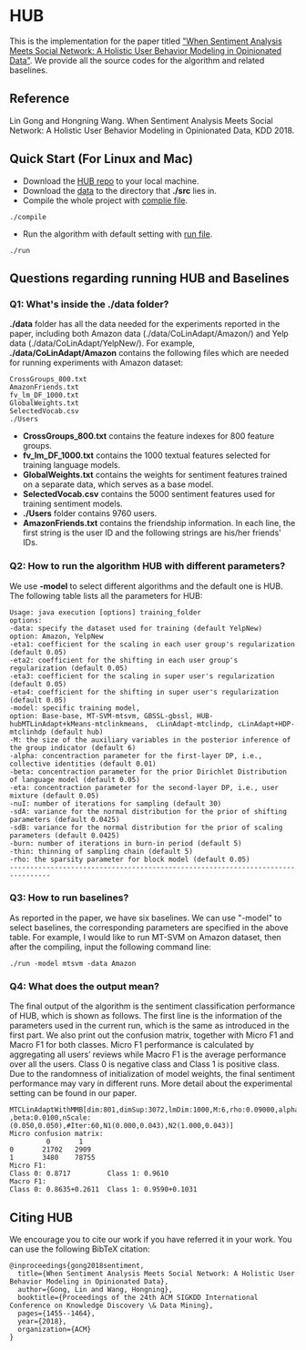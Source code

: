 # HUB
This is the implementation for the paper titled ["When Sentiment Analysis Meets Social Network: A Holistic User Behavior Modeling in Opinionated Data"](https://www.cs.virginia.edu/~lg5bt/files/kdd2018.pdf). We provide all the source codes for the algorithm and related baselines.

## Reference
Lin Gong and Hongning Wang. When Sentiment Analysis Meets Social Network: A Holistic User Behavior Modeling in Opinionated Data, KDD 2018.

## Quick Start (For Linux and Mac)
* Download the [HUB repo](https://github.com/Linda-sunshine/HUB.git) to your local machine.
* Download the [data](http://www.cs.virginia.edu/~lg5bt/files/hub_data.zip) to the directory that **./src** lies in.
* Compile the whole project with [complie file](https://github.com/Linda-sunshine/HUB/blob/master/compile).
```
./compile
```
* Run the algorithm with default setting with [run file](https://github.com/Linda-sunshine/HUB/blob/master/run).
```
./run
```
## Questions regarding running HUB and Baselines
### Q1: What's inside the ./data folder?
**./data** folder has all the data needed for the experiments reported in the paper, including both Amazon data (./data/CoLinAdapt/Amazon/) and Yelp data (./data/CoLinAdapt/YelpNew/). For example, **./data/CoLinAdapt/Amazon** contains the following files which are needed for running experiments with Amazon dataset:
```
CrossGroups_800.txt
AmazonFriends.txt
fv_lm_DF_1000.txt
GlobalWeights.txt
SelectedVocab.csv
./Users
```
* **CrossGroups_800.txt** contains the feature indexes for 800 feature groups.
* **fv_lm_DF_1000.txt** contains the 1000 textual features selected for training language models.
* **GlobalWeights.txt** contains the weights for sentiment features trained on a separate data, which serves as a base model.
* **SelectedVocab.csv** contains the 5000 sentiment features used for training sentiment models.
* **./Users** folder contains 9760 users.
* **AmazonFriends.txt** contains the friendship information. In each line, the first string is the user ID and the following strings are his/her friends' IDs.

### Q2: How to run the algorithm HUB with different parameters?
We use **-model** to select different algorithms and the default one is HUB.
The following table lists all the parameters for HUB:
```
Usage: java execution [options] training_folder
options:
-data: specify the dataset used for training (default YelpNew)
option: Amazon, YelpNew
-eta1: coefficient for the scaling in each user group's regularization (default 0.05)
-eta2: coefficient for the shifting in each user group's regularization (default 0.05)
-eta3: coefficient for the scaling in super user's regularization (default 0.05)
-eta4: coefficient for the shifting in super user's regularization (default 0.05)
-model: specific training model,
option: Base-base, MT-SVM-mtsvm, GBSSL-gbssl, HUB-hubMTLinAdapt+kMeans-mtclinkmeans,  cLinAdapt-mtclindp, cLinAdapt+HDP-mtclinhdp (default hub)
-M: the size of the auxiliary variables in the posterior inference of the group indicator (default 6)
-alpha: concentraction parameter for the first-layer DP, i.e., collective identities (default 0.01)
-beta: concentraction parameter for the prior Dirichlet Distribution of language model (default 0.05)
-eta: concentraction parameter for the second-layer DP, i.e., user mixture (default 0.05)
-nuI: number of iterations for sampling (default 30)
-sdA: variance for the normal distribution for the prior of shifting parameters (default 0.0425)
-sdB: variance for the normal distribution for the prior of scaling parameters (default 0.0425)
-burn: number of iterations in burn-in period (default 5)
-thin: thinning of sampling chain (default 5)
-rho: the sparsity parameter for block model (default 0.05)
--------------------------------------------------------------------------------
```

### Q3: How to run baselines?
As reported in the paper, we have six baselines. We can use "-model" to select baselines, the corresponding parameters are specified in the above table. For example, I would like to run MT-SVM on Amazon dataset, then after the compiling, input the following command line:
```
./run -model mtsvm -data Amazon
```

### Q4: What does the output mean?
The final output of the algorithm is the sentiment classification performance of HUB, which is shown as follows. The first line is the information of the parameters used in the current run, which is the same as introduced in the first part. We also print out the confusion matrix, together with Micro F1 and Macro F1 for both classes. Micro F1 performance is calculated by aggregating all users’ reviews while Macro F1 is the average performance over all the users. Class 0 is negative class and Class 1 is positive class. Due to the randomness of initialization of model weights, the final sentiment performance may vary in different runs. More detail about the experimental setting can be found in our paper.
```
MTCLinAdaptWithMMB[dim:801,dimSup:3072,lmDim:1000,M:6,rho:0.09000,alpha:0.0010,eta:0.0500     ,beta:0.0100,nScale:(0.050,0.050),#Iter:60,N1(0.000,0.043),N2(1.000,0.043)]
Micro confusion matrix:
         0       1
0       21702   2909
1       3480    78755
Micro F1:
Class 0: 0.8717         Class 1: 0.9610
Macro F1:
Class 0: 0.8635+0.2611  Class 1: 0.9590+0.1031
```
## Citing HUB
We encourage you to cite our work if you have referred it in your work. You can use the following BibTeX citation:
```
@inproceedings{gong2018sentiment,
  title={When Sentiment Analysis Meets Social Network: A Holistic User Behavior Modeling in Opinionated Data},
  author={Gong, Lin and Wang, Hongning},
  booktitle={Proceedings of the 24th ACM SIGKDD International Conference on Knowledge Discovery \& Data Mining},
  pages={1455--1464},
  year={2018},
  organization={ACM}
}
```
